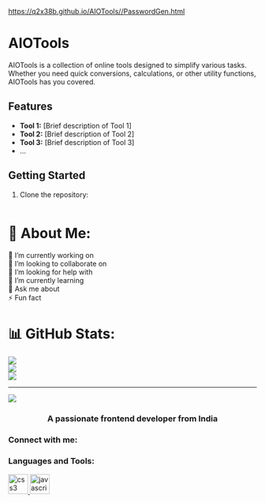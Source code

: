 https://q2x38b.github.io/AIOTools//PasswordGen.html



# AIOTools

AIOTools is a collection of online tools designed to simplify various tasks. Whether you need quick conversions, calculations, or other utility functions, AIOTools has you covered.

## Features

- **Tool 1:** [Brief description of Tool 1]
- **Tool 2:** [Brief description of Tool 2]
- **Tool 3:** [Brief description of Tool 3]
- ...

## Getting Started

1. Clone the repository:

   ```bash
   
# 💫 About Me:
🔭 I’m currently working on<br>👯 I’m looking to collaborate on<br>🤝 I’m looking for help with<br>🌱 I’m currently learning<br>💬 Ask me about<br>⚡ Fun fact

# 📊 GitHub Stats:
![](https://github-readme-stats.vercel.app/api?username=Q2x38b&theme=dracula&hide_border=false&include_all_commits=false&count_private=false)<br/>
![](https://github-readme-streak-stats.herokuapp.com/?user=Q2x38b&theme=dracula&hide_border=false)<br/>
![](https://github-readme-stats.vercel.app/api/top-langs/?username=Q2x38b&theme=dracula&hide_border=false&include_all_commits=false&count_private=false&layout=compact)

---
[![](https://visitcount.itsvg.in/api?id=Q2x38b&icon=0&color=12)](https://visitcount.itsvg.in)

<!-- Proudly created with GPRM ( https://gprm.itsvg.in ) -->


<h3 align="center">A passionate frontend developer from India</h3>

<h3 align="left">Connect with me:</h3>
<p align="left">
</p>

<h3 align="left">Languages and Tools:</h3>
<p align="left"> <a href="https://www.w3schools.com/css/" target="_blank" rel="noreferrer"> <img src="https://raw.githubusercontent.com/devicons/devicon/master/icons/css3/css3-original-wordmark.svg" alt="css3" width="40" height="40"/> </a> <a href="https://developer.mozilla.org/en-US/docs/Web/JavaScript" target="_blank" rel="noreferrer"> <img src="https://raw.githubusercontent.com/devicons/devicon/master/icons/javascript/javascript-original.svg" alt="javascript" width="40" height="40"/> </a> </p>
